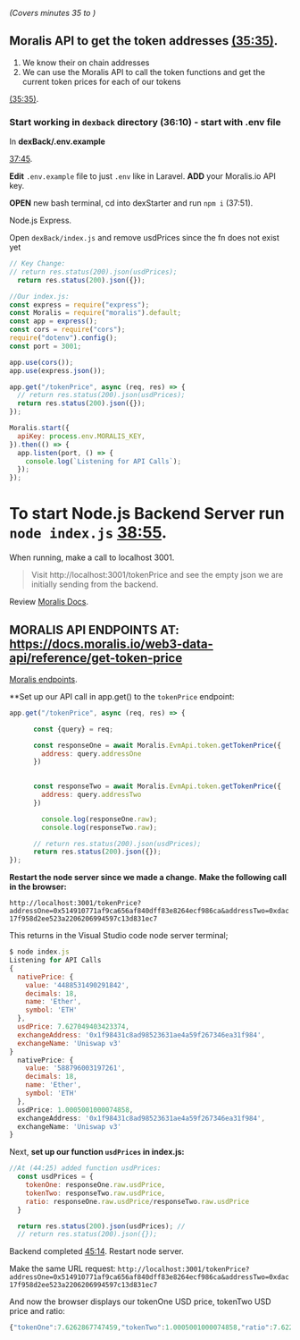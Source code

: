 _(Covers minutes 35 to )_

## Moralis API to get the token addresses [(35:35)](https://youtu.be/t8U7GRrlYW8?t=2135). 

1. We know their on chain addresses
2. We can use the Moralis API to call the token functions and get the current token prices for each of our tokens

[(35:35)](https://youtu.be/t8U7GRrlYW8?t=2135).


### Start working in `dexback` directory (36:10) - start with .env file

In **dexBack/.env.example**


[37:45](https://youtu.be/t8U7GRrlYW8?t=2265). 

**Edit** `.env.example` file to just `.env` like in Laravel. 
**ADD** your Moralis.io API key. 

**OPEN** new bash terminal, cd into dexStarter and run `npm i` (37:51).


Node.js Express. 

Open `dexBack/index.js` and remove usdPrices since the fn does not exist yet


```js
// Key Change:
// return res.status(200).json(usdPrices);
  return res.status(200).json({});

//Our index.js:
const express = require("express");
const Moralis = require("moralis").default;
const app = express();
const cors = require("cors");
require("dotenv").config();
const port = 3001;

app.use(cors());
app.use(express.json());

app.get("/tokenPrice", async (req, res) => {
  // return res.status(200).json(usdPrices);
  return res.status(200).json({});
});

Moralis.start({
  apiKey: process.env.MORALIS_KEY,
}).then(() => {
  app.listen(port, () => {
    console.log(`Listening for API Calls`);
  });
});

```

# To start Node.js Backend Server run `node index.js` [38:55](https://youtu.be/t8U7GRrlYW8?t=2335). 

When running, make a call to localhost 3001. 

>Visit http://localhost:3001/tokenPrice and see the empty json we are initially sending from the backend. 

Review [Moralis Docs](https://docs.moralis.io).


## MORALIS API ENDPOINTS AT: https://docs.moralis.io/web3-data-api/reference/get-token-price

[Moralis endpoints](https://docs.moralis.io/web3-data-api/reference/get-token-price). 

**Set up our API call in app.get() to the `tokenPrice` endpoint: 
```js
app.get("/tokenPrice", async (req, res) => {

      const {query} = req; 

      const responseOne = await Moralis.EvmApi.token.getTokenPrice({
        address: query.addressOne
      })

      
      const responseTwo = await Moralis.EvmApi.token.getTokenPrice({
        address: query.addressTwo
      })

        console.log(responseOne.raw);
        console.log(responseTwo.raw); 

      // return res.status(200).json(usdPrices);
      return res.status(200).json({});
});

```


**Restart the node server since we made a change.**
**Make the following call in the browser:**

`http://localhost:3001/tokenPrice?addressOne=0x514910771af9ca656af840dff83e8264ecf986ca&addressTwo=0xdac17f958d2ee523a2206206994597c13d831ec7`

This returns in the Visual Studio code node server terminal; 
```js
$ node index.js
Listening for API Calls
{
  nativePrice: {
    value: '4488531490291842',
    decimals: 18,
    name: 'Ether',
    symbol: 'ETH'
  },
  usdPrice: 7.627049403423374,
  exchangeAddress: '0x1f98431c8ad98523631ae4a59f267346ea31f984',
  exchangeName: 'Uniswap v3'
}
  nativePrice: {
    value: '588796003197261',
    decimals: 18,
    name: 'Ether',
    symbol: 'ETH'
  },
  usdPrice: 1.0005001000074858,
  exchangeAddress: '0x1f98431c8ad98523631ae4a59f267346ea31f984',
  exchangeName: 'Uniswap v3'
}

```

Next, **set up our function `usdPrices` in index.js:**

```js
//At (44:25) added function usdPrices:
  const usdPrices = {
    tokenOne: responseOne.raw.usdPrice,
    tokenTwo: responseTwo.raw.usdPrice,
    ratio: responseOne.raw.usdPrice/responseTwo.raw.usdPrice
  }

  return res.status(200).json(usdPrices); //
  // return res.status(200).json({});

```

Backend completed [45:14](https://youtu.be/t8U7GRrlYW8?t=2714). 
Restart node server. 

Make the same URL request: 
`http://localhost:3001/tokenPrice?addressOne=0x514910771af9ca656af840dff83e8264ecf986ca&addressTwo=0xdac17f958d2ee523a2206206994597c13d831ec7`

And now the browser displays our tokenOne USD price, tokenTwo USD price and ratio: 
```js
{"tokenOne":7.6262867747459,"tokenTwo":1.0005001000074858,"ratio":7.622474775053835}

```

